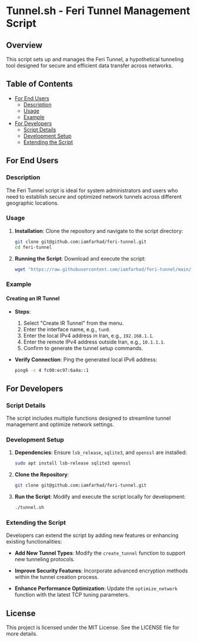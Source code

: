 
# Tunnel.sh - Feri Tunnel Management Script

## Overview

This script sets up and manages the Feri Tunnel, a hypothetical tunneling tool designed for secure and efficient data transfer across networks.

## Table of Contents

- [For End Users](#for-end-users)
  - [Description](#description)
  - [Usage](#usage)
  - [Example](#example)
- [For Developers](#for-developers)
  - [Script Details](#script-details)
  - [Development Setup](#development-setup)
  - [Extending the Script](#extending-the-script)

## For End Users

### Description

The Feri Tunnel script is ideal for system administrators and users who need to establish secure and optimized network tunnels across different geographic locations.

### Usage

1. **Installation**:
   Clone the repository and navigate to the script directory:
   ```bash
   git clone git@github.com:iamfarhad/feri-tunnel.git
   cd feri-tunnel
   ```

2. **Running the Script**:
   Download and execute the script:
   ```bash
   wget "https://raw.githubusercontent.com/iamfarhad/feri-tunnel/main/tunnel.sh" -O tunnel.sh && chmod +x tunnel.sh && bash tunnel.sh 
   ```

### Example

#### Creating an IR Tunnel

- **Steps**:
  1. Select "Create IR Tunnel" from the menu.
  2. Enter the interface name, e.g., `tun0`.
  3. Enter the local IPv4 address in Iran, e.g., `192.168.1.1`.
  4. Enter the remote IPv4 address outside Iran, e.g., `10.1.1.1`.
  5. Confirm to generate the tunnel setup commands.

- **Verify Connection**:
  Ping the generated local IPv6 address:
  ```bash
  ping6 -c 4 fc00:ec97:6a4a::1
  ```

## For Developers

### Script Details

The script includes multiple functions designed to streamline tunnel management and optimize network settings.

### Development Setup

1. **Dependencies**:
   Ensure `lsb_release`, `sqlite3`, and `openssl` are installed:
   ```bash
   sudo apt install lsb-release sqlite3 openssl
   ```

2. **Clone the Repository**:
   ```bash
   git clone git@github.com:iamfarhad/feri-tunnel.git
   ```

3. **Run the Script**:
   Modify and execute the script locally for development:
   ```bash
   ./tunnel.sh
   ```

### Extending the Script

Developers can extend the script by adding new features or enhancing existing functionalities:

- **Add New Tunnel Types**:
  Modify the `create_tunnel` function to support new tunneling protocols.

- **Improve Security Features**:
  Incorporate advanced encryption methods within the tunnel creation process.

- **Enhance Performance Optimization**:
  Update the `optimize_network` function with the latest TCP tuning parameters.

## License

This project is licensed under the MIT License. See the LICENSE file for more details.

